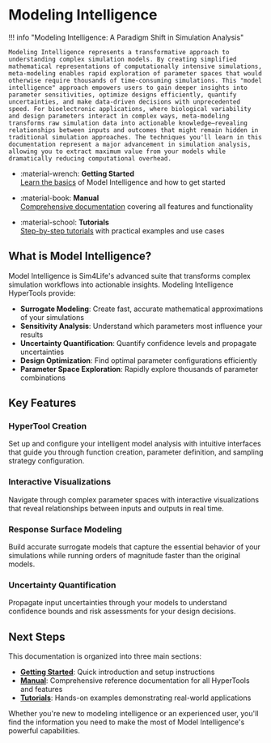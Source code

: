 # Modeling Intelligence

!!! info "Modeling Intelligence: A Paradigm Shift in Simulation Analysis"

    Modeling Intelligence represents a transformative approach to understanding complex simulation models. By creating simplified mathematical representations of computationally intensive simulations, meta-modeling enables rapid exploration of parameter spaces that would otherwise require thousands of time-consuming simulations. This "model intelligence" approach empowers users to gain deeper insights into parameter sensitivities, optimize designs efficiently, quantify uncertainties, and make data-driven decisions with unprecedented speed. For bioelectronic applications, where biological variability and design parameters interact in complex ways, meta-modeling transforms raw simulation data into actionable knowledge—revealing relationships between inputs and outcomes that might remain hidden in traditional simulation approaches. The techniques you'll learn in this documentation represent a major advancement in simulation analysis, allowing you to extract maximum value from your models while dramatically reducing computational overhead.

<div class="grid cards" markdown>

- :material-wrench: **Getting Started**  
  [Learn the basics](getting-started.md) of Model Intelligence and how to get started

- :material-book: **Manual**  
  [Comprehensive documentation](manual/setup.md) covering all features and functionality

- :material-school: **Tutorials**  
  [Step-by-step tutorials](tutorials/overview.md) with practical examples and use cases

</div>

## What is Model Intelligence?

Model Intelligence is Sim4Life's advanced suite that transforms complex simulation workflows into actionable insights. Modeling Intelligence HyperTools provide:

- **Surrogate Modeling**: Create fast, accurate mathematical approximations of your simulations
- **Sensitivity Analysis**: Understand which parameters most influence your results  
- **Uncertainty Quantification**: Quantify confidence levels and propagate uncertainties
- **Design Optimization**: Find optimal parameter configurations efficiently
- **Parameter Space Exploration**: Rapidly explore thousands of parameter combinations

## Key Features

### HyperTool Creation
Set up and configure your intelligent model analysis with intuitive interfaces that guide you through function creation, parameter definition, and sampling strategy configuration.

### Interactive Visualizations
Navigate through complex parameter spaces with interactive visualizations that reveal relationships between inputs and outputs in real time.

### Response Surface Modeling
Build accurate surrogate models that capture the essential behavior of your simulations while running orders of magnitude faster than the original models.

### Uncertainty Quantification
Propagate input uncertainties through your models to understand confidence bounds and risk assessments for your design decisions.

## Next Steps

This documentation is organized into three main sections:

- **[Getting Started](getting-started.md)**: Quick introduction and setup instructions
- **[Manual](manual/hypertool-creation.md)**: Comprehensive reference documentation for all HyperTools and features
- **[Tutorials](tutorials/overview.md)**: Hands-on examples demonstrating real-world applications

Whether you're new to modeling intelligence or an experienced user, you'll find the information you need to make the most of Model Intelligence's powerful capabilities.

